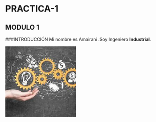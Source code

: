 # PRACTICA-1
## MODULO 1
###INTRODUCCIÓN 
Mi nombre es Amairani .Soy  Ingeniero **Industrial**.

![](https://github.com/AmaiCisneros/PRACTICA-1/blob/main/images.jpeg)
